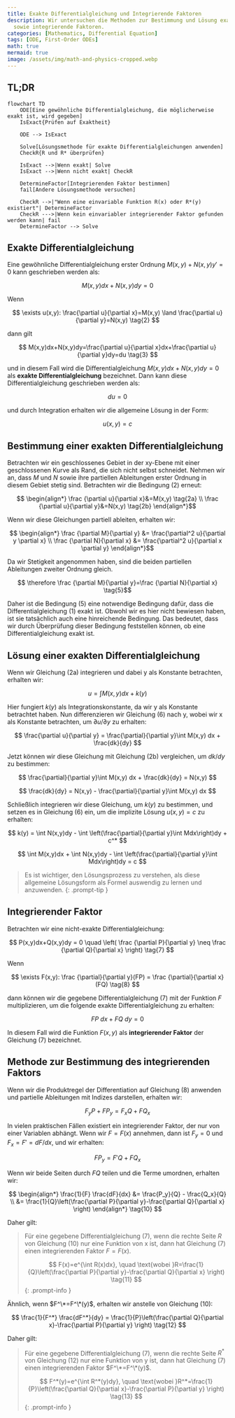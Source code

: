 ```yaml
---
title: Exakte Differentialgleichung und Integrierende Faktoren
description: Wir untersuchen die Methoden zur Bestimmung und Lösung exakter Differentialgleichungen
  sowie integrierende Faktoren.
categories: [Mathematics, Differential Equation]
tags: [ODE, First-Order ODEs]
math: true
mermaid: true
image: /assets/img/math-and-physics-cropped.webp
---
```

## TL;DR
```mermaid
flowchart TD
	ODE[Eine gewöhnliche Differentialgleichung, die möglicherweise exakt ist, wird gegeben]
	IsExact{Prüfen auf Exaktheit}

	ODE --> IsExact

	Solve[Lösungsmethode für exakte Differentialgleichungen anwenden]
	CheckR{R und R* überprüfen}

	IsExact -->|Wenn exakt| Solve
	IsExact -->|Wenn nicht exakt| CheckR

	DetermineFactor[Integrierenden Faktor bestimmen]
	fail[Andere Lösungsmethode versuchen]

	CheckR -->|"Wenn eine einvariable Funktion R(x) oder R*(y) existiert"| DetermineFactor
	CheckR --->|Wenn kein einvariabler integrierender Faktor gefunden werden kann| fail
	DetermineFactor --> Solve
```

## Exakte Differentialgleichung
Eine gewöhnliche Differentialgleichung erster Ordnung $M(x,y)+N(x,y)y'=0$ kann geschrieben werden als:

$$ M(x,y)dx+N(x,y)dy=0 \tag{1} $$

Wenn 

$$ \exists u(x,y): \frac{\partial u}{\partial x}=M(x,y) \land \frac{\partial u}{\partial y}=N(x,y) \tag{2} $$

dann gilt 

$$ M(x,y)dx+N(x,y)dy=\frac{\partial u}{\partial x}dx+\frac{\partial u}{\partial y}dy=du \tag{3} $$

und in diesem Fall wird die Differentialgleichung $M(x,y)dx+N(x,y)dy=0$ als **exakte Differentialgleichung** bezeichnet. Dann kann diese Differentialgleichung geschrieben werden als:

$$ du=0 $$

und durch Integration erhalten wir die allgemeine Lösung in der Form:

$$ u(x,y)=c \tag{4} $$

## Bestimmung einer exakten Differentialgleichung
Betrachten wir ein geschlossenes Gebiet in der xy-Ebene mit einer geschlossenen Kurve als Rand, die sich nicht selbst schneidet. Nehmen wir an, dass $M$ und $N$ sowie ihre partiellen Ableitungen erster Ordnung in diesem Gebiet stetig sind. Betrachten wir die Bedingung (2) erneut:

$$ \begin{align*}
\frac {\partial u}{\partial x}&=M(x,y) \tag{2a}
\\ \frac {\partial u}{\partial y}&=N(x,y) \tag{2b}
\end{align*}$$

Wenn wir diese Gleichungen partiell ableiten, erhalten wir:

$$ \begin{align*}
\frac {\partial M}{\partial y} &= \frac{\partial^2 u}{\partial y \partial x}
\\ \frac {\partial N}{\partial x} &= \frac{\partial^2 u}{\partial x \partial y}
\end{align*}$$

Da wir Stetigkeit angenommen haben, sind die beiden partiellen Ableitungen zweiter Ordnung gleich.

$$ \therefore \frac {\partial M}{\partial y}=\frac {\partial N}{\partial x} \tag{5}$$

Daher ist die Bedingung (5) eine notwendige Bedingung dafür, dass die Differentialgleichung (1) exakt ist. Obwohl wir es hier nicht bewiesen haben, ist sie tatsächlich auch eine hinreichende Bedingung. Das bedeutet, dass wir durch Überprüfung dieser Bedingung feststellen können, ob eine Differentialgleichung exakt ist.

## Lösung einer exakten Differentialgleichung
Wenn wir Gleichung (2a) integrieren und dabei y als Konstante betrachten, erhalten wir:

$$ u = \int M(x,y) dx + k(y) \tag{6} $$

Hier fungiert $k(y)$ als Integrationskonstante, da wir y als Konstante betrachtet haben. Nun differenzieren wir Gleichung (6) nach y, wobei wir x als Konstante betrachten, um $\partial u/\partial y$ zu erhalten:

$$ \frac{\partial u}{\partial y} = \frac{\partial}{\partial y}\int M(x,y) dx + \frac{dk}{dy} $$

Jetzt können wir diese Gleichung mit Gleichung (2b) vergleichen, um $dk/dy$ zu bestimmen:

$$ \frac{\partial}{\partial y}\int M(x,y) dx + \frac{dk}{dy} = N(x,y) $$

$$ \frac{dk}{dy} = N(x,y) - \frac{\partial}{\partial y}\int M(x,y) dx $$

Schließlich integrieren wir diese Gleichung, um $k(y)$ zu bestimmen, und setzen es in Gleichung (6) ein, um die implizite Lösung $u(x,y)=c$ zu erhalten:

$$ k(y) = \int N(x,y)dy - \int \left(\frac{\partial}{\partial y}\int Mdx\right)dy + c^* $$

$$ \int M(x,y)dx + \int N(x,y)dy - \int \left(\frac{\partial}{\partial y}\int Mdx\right)dy = c $$

> Es ist wichtiger, den Lösungsprozess zu verstehen, als diese allgemeine Lösungsform als Formel auswendig zu lernen und anzuwenden.
{: .prompt-tip }

## Integrierender Faktor
Betrachten wir eine nicht-exakte Differentialgleichung:

$$ P(x,y)dx+Q(x,y)dy = 0 \quad \left( \frac {\partial P}{\partial y} \neq \frac {\partial Q}{\partial x} \right) \tag{7} $$

Wenn

$$ \exists F(x,y): \frac {\partial}{\partial y}(FP) = \frac {\partial}{\partial x}(FQ) \tag{8} $$

dann können wir die gegebene Differentialgleichung (7) mit der Funktion $F$ multiplizieren, um die folgende exakte Differentialgleichung zu erhalten:

$$ FP\ dx+FQ\ dy = 0 \tag{9} $$

In diesem Fall wird die Funktion $F(x,y)$ als **integrierender Faktor** der Gleichung (7) bezeichnet.

## Methode zur Bestimmung des integrierenden Faktors
Wenn wir die Produktregel der Differentiation auf Gleichung (8) anwenden und partielle Ableitungen mit Indizes darstellen, erhalten wir:

$$ F_y P + FP_y = F_x Q + FQ_x $$

In vielen praktischen Fällen existiert ein integrierender Faktor, der nur von einer Variablen abhängt. Wenn wir $F=F(x)$ annehmen, dann ist $F_y=0$ und $F_x=F'=dF/dx$, und wir erhalten:

$$ FP_y = F'Q + FQ_x $$

Wenn wir beide Seiten durch $FQ$ teilen und die Terme umordnen, erhalten wir:

$$ \begin{align*}
\frac{1}{F} \frac{dF}{dx} &= \frac{P_y}{Q} - \frac{Q_x}{Q}
\\ &= \frac{1}{Q}\left(\frac{\partial P}{\partial y}-\frac{\partial Q}{\partial x} \right)
\end{align*} \tag{10} $$

Daher gilt:

> Für eine gegebene Differentialgleichung (7), wenn die rechte Seite $R$ von Gleichung (10) nur eine Funktion von x ist, dann hat Gleichung (7) einen integrierenden Faktor $F=F(x)$.
>
> $$ F(x)=e^{\int R(x)dx}, \quad \text{wobei }R=\frac{1}{Q}\left(\frac{\partial P}{\partial y}-\frac{\partial Q}{\partial x} \right) \tag{11} $$
{: .prompt-info }

Ähnlich, wenn $F^\*=F^\*(y)$, erhalten wir anstelle von Gleichung (10):

$$ \frac{1}{F^*} \frac{dF^*}{dy} = \frac{1}{P}\left(\frac{\partial Q}{\partial x}-\frac{\partial P}{\partial y} \right) \tag{12} $$

Daher gilt:

> Für eine gegebene Differentialgleichung (7), wenn die rechte Seite $R^*$ von Gleichung (12) nur eine Funktion von y ist, dann hat Gleichung (7) einen integrierenden Faktor $F^\*=F^\*(y)$.
>
> $$ F^*(y)=e^{\int R^*(y)dy}, \quad \text{wobei }R^*=\frac{1}{P}\left(\frac{\partial Q}{\partial x}-\frac{\partial P}{\partial y} \right) \tag{13} $$
{: .prompt-info }
